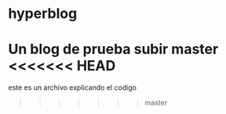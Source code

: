 # hyperblog
Un blog de prueba subir master
<<<<<<< HEAD
=======

este es un archivo explicando el codigo
>>>>>>> master
